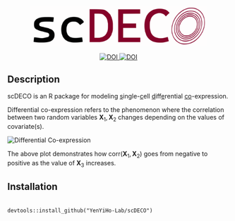 <p align="center">
  <img src="./images/scdeco_logo.svg" alt="scDECO logo" width="400">
</p>

<div align="center">
  <a href="https://doi.org/10.1111/biom.13701">
    <img src="https://img.shields.io/badge/DOI-doi.org%2F10.1111%2Fbiom.13701-blue" alt="DOI">
  </a>
  <a href="https://doi.org/10.1111/biom.13457">
    <img src="https://img.shields.io/badge/DOI-doi.org%2F10.1111%2Fbiom.13457-blue" alt="DOI">
  </a>
</div>





## Description

scDECO is an R package for modeling <ins>s</ins>ingle-<ins>c</ins>ell <ins>d</ins>iff<ins>e</ins>rential <ins>co</ins>-expression.

Differential co-expression refers to the phenomenon where the correlation between two random variables $\boldsymbol{X}_1, \boldsymbol{X}_2$ changes depending on the values of covariate(s). 

<img src="images/dynamic_corr_plot.svg" alt="Differential Co-expression" width="600">

The above plot demonstrates how $\text{corr}\left(\boldsymbol{X}_1, \boldsymbol{X}_2\right)$ goes from negative to positive as the value of $\boldsymbol{X}_3$ increases.





## Installation

```{r, eval=FALSE, message=FALSE, warning=FALSE}

devtools::install_github("YenYiHo-Lab/scDECO")

```









